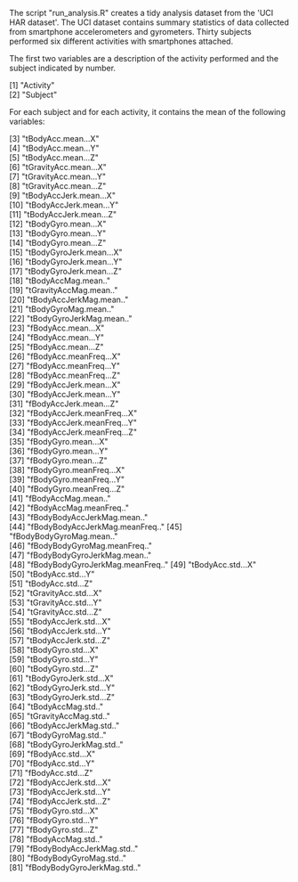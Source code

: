 The script "run_analysis.R" creates a tidy analysis dataset from the 'UCI HAR dataset'. The UCI dataset contains summary statistics of data collected from smartphone accelerometers and gyrometers. Thirty subjects performed six different activities with smartphones attached.

The first two variables are a description of the activity performed and the subject indicated by number.

 [1] "Activity"                       
 [2] "Subject" 


For each subject and for each activity, it contains the mean of the following variables:
                       
 [3] "tBodyAcc.mean...X"              
 [4] "tBodyAcc.mean...Y"              
 [5] "tBodyAcc.mean...Z"              
 [6] "tGravityAcc.mean...X"           
 [7] "tGravityAcc.mean...Y"           
 [8] "tGravityAcc.mean...Z"           
 [9] "tBodyAccJerk.mean...X"          
[10] "tBodyAccJerk.mean...Y"          
[11] "tBodyAccJerk.mean...Z"          
[12] "tBodyGyro.mean...X"             
[13] "tBodyGyro.mean...Y"             
[14] "tBodyGyro.mean...Z"             
[15] "tBodyGyroJerk.mean...X"         
[16] "tBodyGyroJerk.mean...Y"         
[17] "tBodyGyroJerk.mean...Z"         
[18] "tBodyAccMag.mean.."             
[19] "tGravityAccMag.mean.."          
[20] "tBodyAccJerkMag.mean.."         
[21] "tBodyGyroMag.mean.."            
[22] "tBodyGyroJerkMag.mean.."        
[23] "fBodyAcc.mean...X"              
[24] "fBodyAcc.mean...Y"              
[25] "fBodyAcc.mean...Z"              
[26] "fBodyAcc.meanFreq...X"          
[27] "fBodyAcc.meanFreq...Y"          
[28] "fBodyAcc.meanFreq...Z"          
[29] "fBodyAccJerk.mean...X"          
[30] "fBodyAccJerk.mean...Y"          
[31] "fBodyAccJerk.mean...Z"          
[32] "fBodyAccJerk.meanFreq...X"      
[33] "fBodyAccJerk.meanFreq...Y"      
[34] "fBodyAccJerk.meanFreq...Z"      
[35] "fBodyGyro.mean...X"             
[36] "fBodyGyro.mean...Y"             
[37] "fBodyGyro.mean...Z"             
[38] "fBodyGyro.meanFreq...X"         
[39] "fBodyGyro.meanFreq...Y"         
[40] "fBodyGyro.meanFreq...Z"         
[41] "fBodyAccMag.mean.."             
[42] "fBodyAccMag.meanFreq.."         
[43] "fBodyBodyAccJerkMag.mean.."     
[44] "fBodyBodyAccJerkMag.meanFreq.." 
[45] "fBodyBodyGyroMag.mean.."        
[46] "fBodyBodyGyroMag.meanFreq.."    
[47] "fBodyBodyGyroJerkMag.mean.."    
[48] "fBodyBodyGyroJerkMag.meanFreq.."
[49] "tBodyAcc.std...X"               
[50] "tBodyAcc.std...Y"               
[51] "tBodyAcc.std...Z"               
[52] "tGravityAcc.std...X"            
[53] "tGravityAcc.std...Y"            
[54] "tGravityAcc.std...Z"            
[55] "tBodyAccJerk.std...X"           
[56] "tBodyAccJerk.std...Y"           
[57] "tBodyAccJerk.std...Z"           
[58] "tBodyGyro.std...X"              
[59] "tBodyGyro.std...Y"              
[60] "tBodyGyro.std...Z"              
[61] "tBodyGyroJerk.std...X"          
[62] "tBodyGyroJerk.std...Y"          
[63] "tBodyGyroJerk.std...Z"          
[64] "tBodyAccMag.std.."              
[65] "tGravityAccMag.std.."           
[66] "tBodyAccJerkMag.std.."          
[67] "tBodyGyroMag.std.."             
[68] "tBodyGyroJerkMag.std.."         
[69] "fBodyAcc.std...X"               
[70] "fBodyAcc.std...Y"               
[71] "fBodyAcc.std...Z"               
[72] "fBodyAccJerk.std...X"           
[73] "fBodyAccJerk.std...Y"           
[74] "fBodyAccJerk.std...Z"           
[75] "fBodyGyro.std...X"              
[76] "fBodyGyro.std...Y"              
[77] "fBodyGyro.std...Z"              
[78] "fBodyAccMag.std.."              
[79] "fBodyBodyAccJerkMag.std.."      
[80] "fBodyBodyGyroMag.std.."         
[81] "fBodyBodyGyroJerkMag.std.."  
